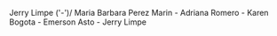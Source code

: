 Jerry Limpe ('-')/
Maria Barbara Perez Marin - Adriana Romero - Karen Bogota - Emerson Asto - Jerry Limpe

